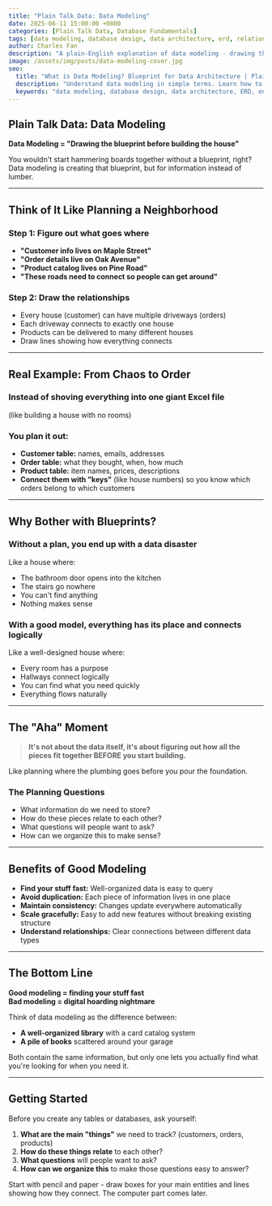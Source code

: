 ```yaml
---
title: "Plain Talk Data: Data Modeling"
date: 2025-06-11 15:00:00 +0800
categories: [Plain Talk Data, Database Fundamentals]
tags: [data modeling, database design, data architecture, erd, relational database, beginner, data management]
author: Charles Fan
description: "A plain-English explanation of data modeling - drawing the blueprint before building the house. Learn how to plan your data structure effectively."
image: /assets/img/posts/data-modeling-cover.jpg
seo:
  title: "What is Data Modeling? Blueprint for Data Architecture | Plain Talk Data"
  description: "Understand data modeling in simple terms. Learn how to design effective data structures and relationships before building your database."
  keywords: "data modeling, database design, data architecture, ERD, entity relationship diagram, database schema, relational database"
---
```


## Plain Talk Data: Data Modeling

**Data Modeling = "Drawing the blueprint before building the house"**

You wouldn't start hammering boards together without a blueprint, right? Data modeling is creating that blueprint, but for information instead of lumber.

---

## Think of It Like Planning a Neighborhood

### Step 1: Figure out what goes where
- **"Customer info lives on Maple Street"** 
- **"Order details live on Oak Avenue"**
- **"Product catalog lives on Pine Road"**
- **"These roads need to connect so people can get around"**

### Step 2: Draw the relationships
- Every house (customer) can have multiple driveways (orders)
- Each driveway connects to exactly one house 
- Products can be delivered to many different houses
- Draw lines showing how everything connects

---

## Real Example: From Chaos to Order

### Instead of shoving everything into one giant Excel file
(like building a house with no rooms)

### You plan it out:
- **Customer table:** names, emails, addresses
- **Order table:** what they bought, when, how much
- **Product table:** item names, prices, descriptions
- **Connect them with "keys"** (like house numbers) so you know which orders belong to which customers

---

## Why Bother with Blueprints?

### Without a plan, you end up with a data disaster
Like a house where:
- The bathroom door opens into the kitchen
- The stairs go nowhere
- You can't find anything
- Nothing makes sense

### With a good model, everything has its place and connects logically
Like a well-designed house where:
- Every room has a purpose
- Hallways connect logically
- You can find what you need quickly
- Everything flows naturally

---

## The "Aha" Moment

> **It's not about the data itself, it's about figuring out how all the pieces fit together BEFORE you start building.**

Like planning where the plumbing goes before you pour the foundation.

### The Planning Questions
- What information do we need to store?
- How do these pieces relate to each other?
- What questions will people want to ask?
- How can we organize this to make sense?

---

## Benefits of Good Modeling

- **Find your stuff fast:** Well-organized data is easy to query
- **Avoid duplication:** Each piece of information lives in one place
- **Maintain consistency:** Changes update everywhere automatically
- **Scale gracefully:** Easy to add new features without breaking existing structure
- **Understand relationships:** Clear connections between different data types

---

## The Bottom Line

**Good modeling = finding your stuff fast**  
**Bad modeling = digital hoarding nightmare**

Think of data modeling as the difference between:
- **A well-organized library** with a card catalog system
- **A pile of books** scattered around your garage

Both contain the same information, but only one lets you actually find what you're looking for when you need it.

---

## Getting Started

Before you create any tables or databases, ask yourself:
1. **What are the main "things"** we need to track? (customers, orders, products)
2. **How do these things relate** to each other?
3. **What questions** will people want to ask?
4. **How can we organize this** to make those questions easy to answer?

Start with pencil and paper - draw boxes for your main entities and lines showing how they connect. The computer part comes later.
